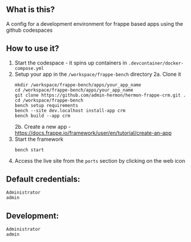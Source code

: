 ##  What is this?

A config for a development environment for frappe based apps using the github codespaces 

## How to use it?

1. Start the codespace - it spins up containers in `.devcontainer/docker-compose.yml`
2. Setup your app in the `/workspace/frappe-bench` directory
   2a. Clone it
   ```
   mkdir /workspace/frappe-bench/apps/your_app_name
   cd /workspace/frappe-bench/apps/your_app_name
   git clone https://github.com/admin-hermon/hermon-frappe-crm.git .
   cd /workspace/frappe-bench
   bench setup requirements
   bench --site dev.localhost install-app crm
   bench build --app crm
   ```
   2b. Create a new app - https://docs.frappe.io/framework/user/en/tutorial/create-an-app
3. Start the framework 
   ```
   bench start
   ```
4. Access the live site from the `ports` section by clicking on the web icon


## Default credentials:
```
Administrator
admin
```

## Development:
```
Administrator
admin
```

